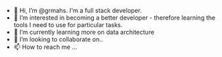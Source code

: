 - 👋 Hi, I’m @grmahs. I'm a full stack developer.
- 👀 I’m interested in becoming a better developer - therefore learning the tools I need to use for particular tasks.
- 🌱 I’m currently learning more on data architecture
- 💞️ I’m looking to collaborate on..
- 📫 How to reach me ...

<!---
grmahs/grmahs is a ✨ special ✨ repository because its `README.md` (this file) appears on your GitHub profile.
You can click the Preview link to take a look at your changes.
--->
